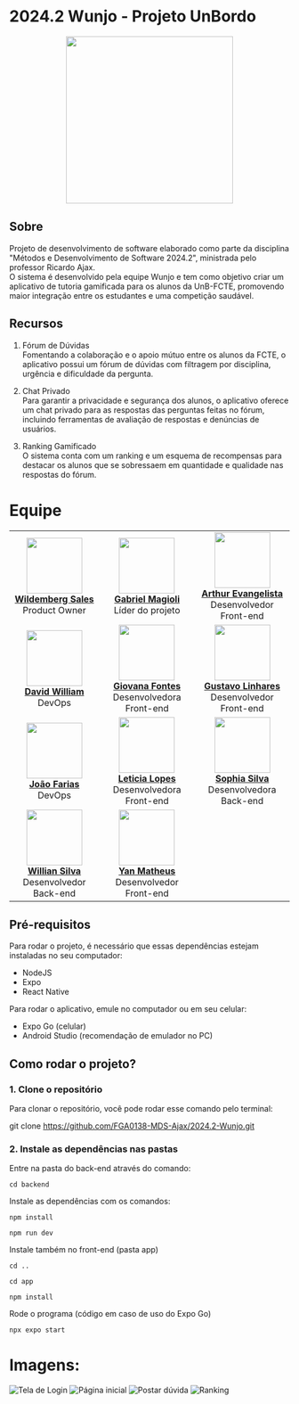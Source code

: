 # 2024.2 Wunjo - Projeto UnBordo

<p align="center">
  <img src="./docs/view/LogoUnBordo.svg" height='300px' style={{ display: 'block', margin: 'auto', marginTop: '100px' }} />
</p>

## Sobre

Projeto de desenvolvimento de software elaborado como parte da disciplina "Métodos e Desenvolvimento de Software 2024.2", ministrada pelo professor Ricardo Ajax.  
O sistema é desenvolvido pela equipe Wunjo e tem como objetivo criar um aplicativo de tutoria gamificada para os alunos da UnB-FCTE, promovendo maior integração entre os estudantes e uma competição saudável.

## Recursos

1. Fórum de Dúvidas  
   Fomentando a colaboração e o apoio mútuo entre os alunos da FCTE, o aplicativo possui um fórum de dúvidas com filtragem por disciplina, urgência e dificuldade da pergunta.

2. Chat Privado  
   Para garantir a privacidade e segurança dos alunos, o aplicativo oferece um chat privado para as respostas das perguntas feitas no fórum, incluindo ferramentas de avaliação de respostas e denúncias de usuários.

3. Ranking Gamificado  
   O sistema conta com um ranking e um esquema de recompensas para destacar os alunos que se sobressaem em quantidade e qualidade nas respostas do fórum.

# Equipe

<table align="center">
  <tr>
    <td align="center">
      <img src="https://avatars.githubusercontent.com/u/92035272?v=4" width=100><br>
      <b><a href="https://github.com/wildemberg-sales">Wildemberg Sales</a></b><br>
      Product Owner
    </td>
    <td align="center">
      <img src="https://avatars.githubusercontent.com/u/121049783?v=4" width=100><br>
      <b><a href="https://github.com/gabemagioli">Gabriel Magioli</a></b><br>
      Líder do projeto
    </td>
    <td align="center">
      <img src="https://avatars.githubusercontent.com/u/150614543?v=4" width=100><br>
      <b><a href="https://github.com/arthurevg">Arthur Evangelista</a></b><br>
      Desenvolvedor Front-end
    </td>
  </tr>
  <tr>
    <td align="center">
      <img src="https://avatars.githubusercontent.com/u/46327096?v=4" width=100><br>
      <b><a href="https://github.com/sluucke">David William</a></b><br>
      DevOps
    </td>
    <td align="center">
      <img src="https://avatars.githubusercontent.com/u/149431855?v=4" width=100><br>
      <b><a href="https://github.com/GiovanaFontesS">Giovana Fontes</a></b><br>
      Desenvolvedora Front-end
    </td>
    <td align="center">
      <img src="https://avatars.githubusercontent.com/u/99147725?v=4" width=100><br>
      <b><a href="https://github.com/GustavoLinharess">Gustavo Linhares</a></b><br>
      Desenvolvedor Front-end
    </td>
  </tr>
  <tr>
    <td align="center">
      <img src="https://avatars.githubusercontent.com/u/51831435?v=4" width=100><br>
      <b><a href="https://github.com/BeyondMagic">João Farias</a></b><br>
      DevOps
    </td>
    <td align="center">
      <img src="https://avatars.githubusercontent.com/u/166872122?v=4" width=100><br>
      <b><a href="https://github.com/leticialopes20">Leticia Lopes</a></b><br>
      Desenvolvedora Front-end
    </td>
    <td align="center">
      <img src="https://avatars.githubusercontent.com/u/162454522?v=4" width=100><br>
      <b><a href="https://github.com/Sophiassilva">Sophia Silva</a></b><br>
      Desenvolvedora Back-end
    </td>
  </tr>
  <tr>
    <td align="center">
      <img src="https://avatars.githubusercontent.com/u/75449306?v=4" width=100><br>
            <b><a href="https://github.com/Wooo589">Willian Silva</a></b><br>
      Desenvolvedor Back-end
    </td>
    <td align="center">
      <img src="https://avatars.githubusercontent.com/u/92001158?v=4" width=100><br>
      <b><a href="https://github.com/Yanmatheus0812">Yan Matheus</a></b><br>
      Desenvolvedor Front-end
    </td>
  </tr>
</table>

## Pré-requisitos 
Para rodar o projeto, é necessário que essas dependências estejam instaladas no seu computador: 
- NodeJS
- Expo
- React Native

Para rodar o aplicativo, emule no computador ou em seu celular:
- Expo Go (celular)
- Android Studio (recomendação de emulador no PC)

## Como rodar o projeto?
### 1. Clone o repositório
Para clonar o repositório, você pode rodar esse comando pelo terminal:


git clone https://github.com/FGA0138-MDS-Ajax/2024.2-Wunjo.git


### 2. Instale as dependências nas pastas
Entre na pasta do back-end através do comando:

```
cd backend
```

Instale as dependências com os comandos:

```
npm install
```
```
npm run dev
```

Instale também no front-end (pasta app)

```
cd ..
```
```
cd app
```
```
npm install
```

Rode o programa (código em caso de uso do Expo Go)
```
npx expo start
```

# Imagens:
![Tela de Login](https://github.com/user-attachments/assets/47b5de58-036a-4109-873c-3ee1fbe74d11)
![Página inicial](https://github.com/user-attachments/assets/d0b7a10d-59b4-4ac5-a37e-2e150999b1a5)
![Postar dúvida](https://github.com/user-attachments/assets/aea68feb-0b14-4976-bfe6-8d05c66f0ae3)
![Ranking](https://github.com/user-attachments/assets/731b839c-d4f8-4ecc-92dc-d8c817df8b0c)
